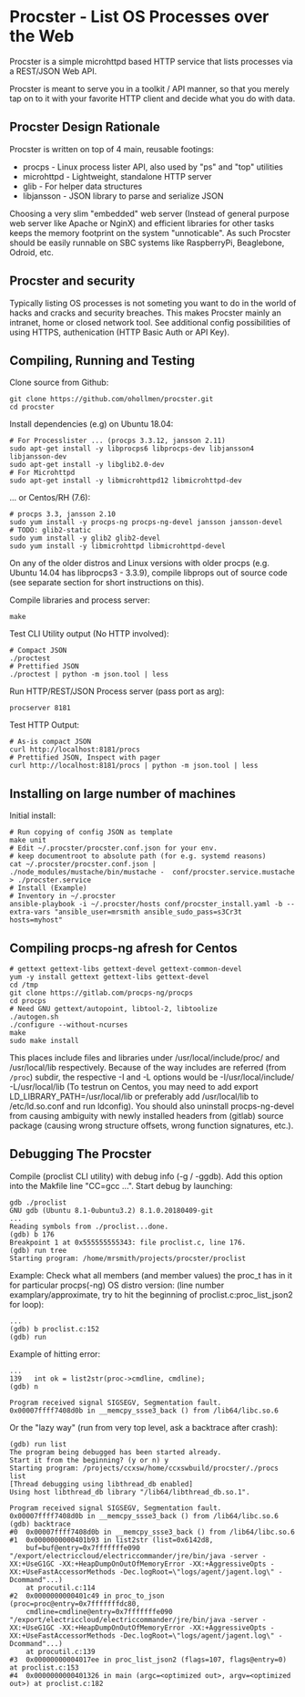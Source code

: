 # Procster - List OS Processes over the Web

Procster is a simple microhttpd based HTTP service that lists
processes via a REST/JSON Web API.

Procster is meant to serve you in a toolkit / API manner, so that
you merely tap on to it with your favorite HTTP client and decide what
you do with data.
<!--, but Procster also ships with a small test-nature Web
GUI to graphically get hang of what data Procsster can provide.
-->

## Procster Design Rationale

Procster is written on top of 4 main, reusable footings:
- procps - Linux process lister API, also used by "ps" and "top" utilities
- microhttpd - Lightweight, standalone HTTP server
- glib - For helper data structures
- libjansson - JSON library to parse and serialize JSON

Choosing a very slim "embedded" web server (Instead of general purpose
web server like Apache or NginX) and efficient libraries for other tasks
keeps the memory footprint on the system "unnoticable".
As such Procster should be easily runnable on SBC systems like RaspberryPi,
Beaglebone, Odroid, etc.

## Procster and security

Typically listing OS processes is not someting you want to do in the world
of hacks and cracks and security breaches. This makes Procster mainly an
intranet, home or closed network tool.
See additional config possibilities of using HTTPS, authenication (HTTP
Basic Auth or API Key).

## Compiling, Running and Testing

Clone source from Github:
```
git clone https://github.com/ohollmen/procster.git
cd procster
```
Install dependencies (e.g) on Ubuntu 18.04:
```
# For Processlister ... (procps 3.3.12, jansson 2.11)
sudo apt-get install -y libprocps6 libprocps-dev libjansson4 libjansson-dev
sudo apt-get install -y libglib2.0-dev
# For Microhttpd
sudo apt-get install -y libmicrohttpd12 libmicrohttpd-dev
```
... or Centos/RH (7.6):
```
# procps 3.3, jansson 2.10
sudo yum install -y procps-ng procps-ng-devel jansson jansson-devel
# TODO: glib2-static
sudo yum install -y glib2 glib2-devel
sudo yum install -y libmicrohttpd libmicrohttpd-devel
```
On any of the older distros and Linux versions with older procps (e.g. Ubuntu 14.04 has libprocps3 - 3.3.9), compile libprops
out of source code (see separate section for short instructions on this).

Compile libraries and process server:

```
make
```
Test CLI Utility output (No HTTP involved):
```
# Compact JSON
./proctest
# Prettified JSON
./proctest | python -m json.tool | less
```
Run HTTP/REST/JSON Process server (pass port as arg):
```
procserver 8181
```
Test HTTP Output:
```
# As-is compact JSON
curl http://localhost:8181/procs
# Prettified JSON, Inspect with pager
curl http://localhost:8181/procs | python -m json.tool | less
```
## Installing on large number of machines

Initial install:
```
# Run copying of config JSON as template
make unit
# Edit ~/.procster/procster.conf.json for your env.
# keep documentroot to absolute path (for e.g. systemd reasons)
cat ~/.procster/procster.conf.json | ./node_modules/mustache/bin/mustache -  conf/procster.service.mustache > ./procster.service
# Install (Example)
# Inventory in ~/.procster
ansible-playbook -i ~/.procster/hosts conf/procster_install.yaml -b --extra-vars "ansible_user=mrsmith ansible_sudo_pass=s3Cr3t hosts=myhost"
```
## Compiling procps-ng afresh for Centos

```
# gettext gettext-libs gettext-devel gettext-common-devel
yum -y install gettext gettext-libs gettext-devel
cd /tmp
git clone https://gitlab.com/procps-ng/procps
cd procps
# Need GNU gettext/autopoint, libtool-2, libtoolize
./autogen.sh
./configure --without-ncurses
make
sudo make install
```
This places include files and libraries under /usr/local/include/proc/ and /usr/local/lib respectively.
Because of the way includes are referred (from `/proc`) subdir, the respective -I and -L options would be
-I/usr/local/include/ -L/usr/local/lib (To testrun on Centos, you may need to add export LD_LIBRARY_PATH=/usr/local/lib or
preferably add /usr/local/lib to /etc/ld.so.conf and run ldconfig). You should also uninstall procps-ng-devel from
causing ambiguity with newly installed headers from (gitlab) source package (causing wrong structure offsets,
wrong function signatures, etc.).

## Debugging The Procster

Compile (proclist CLI utility) with debug info (-g / -ggdb). Add this option into the Makfile line "CC=gcc ...".
Start debug by launching:
```
gdb ./proclist
GNU gdb (Ubuntu 8.1-0ubuntu3.2) 8.1.0.20180409-git
...
Reading symbols from ./proclist...done.
(gdb) b 176
Breakpoint 1 at 0x555555555343: file proclist.c, line 176.
(gdb) run tree
Starting program: /home/mrsmith/projects/procster/proclist
```
Example: Check what all members (and member values) the proc_t has in it for particular procps(-ng) OS distro version:
(line number examplary/approximate, try to hit the beginning of proclist.c:proc_list_json2 for loop):
```
...
(gdb) b proclist.c:152
(gdb) run
```
Example of hitting error:
```
...
139	  int ok = list2str(proc->cmdline, cmdline);
(gdb) n

Program received signal SIGSEGV, Segmentation fault.
0x00007ffff7408d0b in __memcpy_ssse3_back () from /lib64/libc.so.6
```
Or the "lazy way" (run from very top level, ask a backtrace after crash):
```
(gdb) run list
The program being debugged has been started already.
Start it from the beginning? (y or n) y
Starting program: /projects/ccxsw/home/ccxswbuild/procster/./procs list
[Thread debugging using libthread_db enabled]
Using host libthread_db library "/lib64/libthread_db.so.1".

Program received signal SIGSEGV, Segmentation fault.
0x00007ffff7408d0b in __memcpy_ssse3_back () from /lib64/libc.so.6
(gdb) backtrace
#0  0x00007ffff7408d0b in __memcpy_ssse3_back () from /lib64/libc.so.6
#1  0x0000000000401b93 in list2str (list=0x6142d8, 
    buf=buf@entry=0x7fffffffe090 "/export/electriccloud/electriccommander/jre/bin/java -server -XX:+UseG1GC -XX:+HeapDumpOnOutOfMemoryError -XX:+AggressiveOpts -XX:+UseFastAccessorMethods -Dec.logRoot=\"logs/agent/jagent.log\" -Dcommand"...)
    at procutil.c:114
#2  0x0000000000401c49 in proc_to_json (proc=proc@entry=0x7fffffffdc80, 
    cmdline=cmdline@entry=0x7fffffffe090 "/export/electriccloud/electriccommander/jre/bin/java -server -XX:+UseG1GC -XX:+HeapDumpOnOutOfMemoryError -XX:+AggressiveOpts -XX:+UseFastAccessorMethods -Dec.logRoot=\"logs/agent/jagent.log\" -Dcommand"...)
    at procutil.c:139
#3  0x00000000004017ee in proc_list_json2 (flags=107, flags@entry=0) at proclist.c:153
#4  0x0000000000401326 in main (argc=<optimized out>, argv=<optimized out>) at proclist.c:182
```
